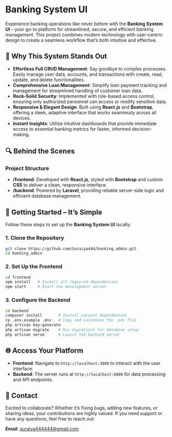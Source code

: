 # Banking System UI

Experience banking operations like never before with the **Banking System UI** – your go-to platform for streamlined, secure, and efficient banking management. This project combines modern technology with user-centric design to create a seamless workflow that’s both intuitive and effective.

## 🌟 Why This System Stands Out

- **Effortless Full CRUD Management**: Say goodbye to complex processes. Easily manage user data, accounts, and transactions with create, read, update, and delete functionalities.
- **Comprehensive Loan Management**: Simplify loan payment tracking and management for streamlined handling of customer loan data.
- **Rock-Solid Security**: Implemented with role-based access control, ensuring only authorized personnel can access or modify sensitive data.
- **Responsive & Elegant Design**: Built using **React.js** and **Bootstrap**, offering a sleek, adaptive interface that works seamlessly across all devices.
- **Instant Insights**: Utilize intuitive dashboards that provide immediate access to essential banking metrics for faster, informed decision-making.

## 🔍 Behind the Scenes

### Project Structure
- **/frontend**: Developed with **React.js**, styled with **Bootstrap** and custom **CSS** to deliver a clean, responsive interface.
- **/backend**: Powered by **Laravel**, providing reliable server-side logic and efficient database management.

## 🚀 Getting Started – It’s Simple

Follow these steps to set up the **Banking System UI** locally:

### 1. Clone the Repository
```bash
git clone https://github.com/Suraiya444/banking_admin.git
cd banking_admin
```

### 2. Set Up the Frontend
```bash
cd frontend
npm install   # Install all required dependencies
npm start     # Start the development server
```

### 3. Configure the Backend
```bash
cd backend
composer install       # Install Laravel dependencies
cp .env.example .env   # Copy and customize the .env file
php artisan key:generate
php artisan migrate    # Run migrations for database setup
php artisan serve      # Launch the backend server
```

## 🌐 Access Your Platform
- **Frontend**: Navigate to `http://localhost:3000` to interact with the user interface.
- **Backend**: The server runs at `http://localhost:8000` for data processing and API endpoints.

## 🤝 Contact

Excited to collaborate? Whether it’s fixing bugs, adding new features, or sharing ideas, your contributions are highly valued. If you need support or have any questions, feel free to reach out:

**Email**: suraiya444444@gmail.com
